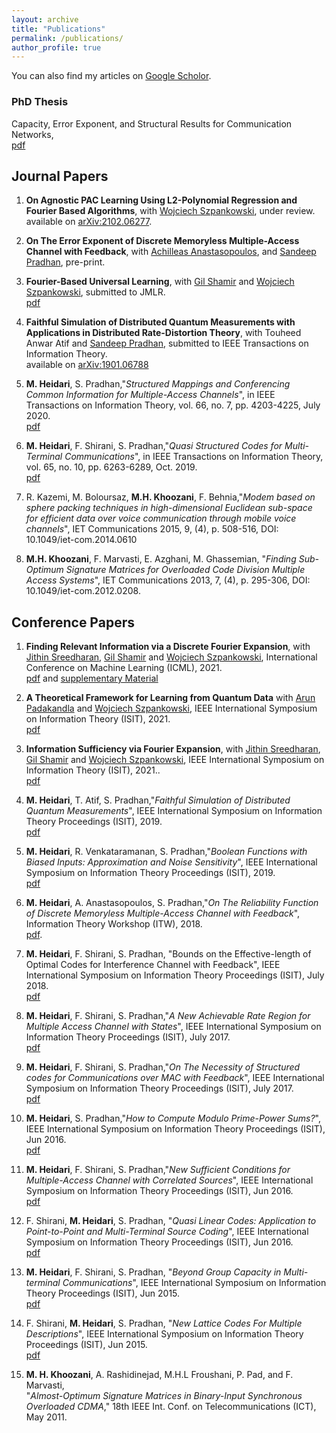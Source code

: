 ```yaml
---
layout: archive
title: "Publications"
permalink: /publications/
author_profile: true
---
```



  You can also find my articles on [Google Scholor](https://scholar.google.com/citations?user=ab9ZcfsAAAAJ&hl=en).

### PhD Thesis
Capacity, Error Exponent, and Structural Results for Communication Networks,\
[pdf](https://mohsenhdkh.github.io/files/M_Heidari_Thesis.pdf)

## Journal Papers
1. **On Agnostic PAC Learning Using L2-Polynomial Regression and Fourier Based Algorithms**, with [Wojciech Szpankowski](https://www.cs.purdue.edu/homes/spa/),
under review.\
  available on [arXiv:2102.06277](https://arxiv.org/abs/2102.06277).
1. **On The Error Exponent of Discrete Memoryless Multiple-Access Channel with Feedback**, with [Achilleas Anastasopoulos](https://anastasopoulos.engin.umich.edu/), and  [Sandeep Pradhan](https://pradhan.engin.umich.edu/),
pre-print.

1. **Fourier-Based Universal Learning**, with [Gil Shamir](https://research.google/people/GilShamir/) and [Wojciech Szpankowski](https://www.cs.purdue.edu/homes/spa/),
submitted to JMLR.\
[pdf](https://mohsenhdkh.github.io/files/JMR_Fourier.pdf)

1. **Faithful Simulation of Distributed Quantum Measurements with Applications in Distributed Rate-Distortion Theory**, with Touheed Anwar Atif and [Sandeep Pradhan](https://pradhan.engin.umich.edu/),
submitted to IEEE Transactions on Information Theory.\
available on [arXiv:1901.06788](https://arxiv.org/abs/1901.06788)

1. **M. Heidari**, S. Pradhan,"*Structured Mappings and Conferencing Common
Information for Multiple-Access Channels*\", in IEEE Transactions on
Information Theory, vol. 66, no. 7, pp. 4203-4225, July 2020.\
    [pdf](https://arxiv.org/abs/1905.04760)

1. **M. Heidari**, F. Shirani, S. Pradhan,"*Quasi Structured Codes for
Multi-Terminal Communications*\", in IEEE Transactions on Information
Theory, vol. 65, no. 10, pp. 6263-6289, Oct. 2019.\
    [pdf](http://mohsenhdkh.github.io/files/IT2019.pdf)

1. R. Kazemi, M. Boloursaz, **M.H. Khoozani**, F. Behnia,"*Modem based on
sphere packing techniques in high-dimensional Euclidean sub-space for
efficient data over voice communication through mobile voice
channels*\", IET Communications 2015, 9, (4), p. 508-516, DOI:
10.1049/iet-com.2014.0610

1. **M.H. Khoozani**, F. Marvasti, E. Azghani, M. Ghassemian, "*Finding
Sub-Optimum Signature Matrices for Overloaded Code Division Multiple
Access Systems*\", IET Communications 2013, 7, (4), p. 295-306, DOI:
10.1049/iet-com.2012.0208.


## Conference Papers
1. **Finding Relevant Information via a Discrete Fourier Expansion**, with [Jithin Sreedharan](https://jithin-k-sreedharan.github.io/#), [Gil Shamir](https://research.google/people/GilShamir/) and [Wojciech Szpankowski](https://www.cs.purdue.edu/homes/spa/), International Conference on Machine Learning (ICML), 2021. \
[pdf](https://mohsenhdkh.github.io/files/ICML21_Fourier.pdf) and   [supplementary Material](https://mohsenhdkh.github.io/files/ICML21_Supp.pdf)

1. **A Theoretical Framework for Learning from Quantum Data** with [Arun Padakandla](http://web.eecs.utk.edu/~arunpr/index.html) and [Wojciech Szpankowski](https://www.cs.purdue.edu/homes/spa/), IEEE International Symposium on Information Theory (ISIT), 2021. \
[pdf](https://mohsenhdkh.github.io/files/ISITQuantum.pdf)

1. **Information Sufficiency via Fourier Expansion**, with [Jithin Sreedharan](https://jithin-k-sreedharan.github.io/#), [Gil Shamir](https://research.google/people/GilShamir/) and [Wojciech Szpankowski](https://www.cs.purdue.edu/homes/spa/), IEEE International Symposium on Information Theory (ISIT), 2021..\
  [pdf](https://mohsenhdkh.github.io/files/ISITUnsupervised.pdf)

1.  **M. Heidari**, T. Atif, S. Pradhan,"*Faithful Simulation of Distributed
Quantum Measurements*\", IEEE International Symposium on Information
Theory Proceedings (ISIT), 2019.\
  [pdf](http://mohsenhdkh.github.io/files/ISIT19_Faithful.pdf)

1.  **M. Heidari**, R. Venkataramanan, S. Pradhan,"*Boolean Functions with
Biased Inputs: Approximation and Noise Sensitivity*\", IEEE
International Symposium on Information Theory Proceedings (ISIT), 2019.\
[pdf](https://arxiv.org/abs/1901.10576)

1.  **M. Heidari**, A. Anastasopoulos, S. Pradhan,"*On The Reliability
Function of Discrete Memoryless Multiple-Access Channel with
Feedback*\", Information Theory Workshop (ITW), 2018.\
[pdf](https://arxiv.org/abs/1801.07777).

1.  **M. Heidari**, F. Shirani, S. Pradhan, "Bounds on the Effective-length
of Optimal Codes for Interference Channel with Feedback", IEEE
International Symposium on Information Theory Proceedings (ISIT), July 2018.\
[pdf](https://arxiv.org/abs/1801.05294)


1.  **M. Heidari**, F. Shirani, S. Pradhan,"*A New Achievable Rate Region
for Multiple Access Channel with States*\", IEEE International Symposium
on Information Theory Proceedings (ISIT), July 2017.\
[pdf](https://arxiv.org/abs/1702.02330)

1.  **M. Heidari**, F. Shirani, S. Pradhan,"*On The Necessity of Structured
codes for Communications over MAC with Feedback*\", IEEE International
Symposium on Information Theory Proceedings (ISIT), July 2017.\
[pdf](https://arxiv.org/abs/1702.05544)

1.  **M. Heidari**, S. Pradhan,"*How to Compute Modulo Prime-Power Sums?*\",
IEEE International Symposium on Information Theory Proceedings (ISIT),
Jun 2016.\
 [pdf](http://mohsenhdkh.github.io/files/ISIT16.pdf)

1.  **M. Heidari**, F. Shirani, S. Pradhan,"*New Sufficient Conditions for
Multiple-Access Channel with Correlated Sources*\", IEEE International
Symposium on Information Theory Proceedings (ISIT), Jun 2016.\
[pdf](https://arxiv.org/abs/1603.05274)

1.  F. Shirani, **M. Heidari**, S. Pradhan, "*Quasi Linear Codes:
Application to Point-to-Point and Multi-Terminal Source Coding*\", IEEE
International Symposium on Information Theory Proceedings (ISIT), Jun 2016.\
[pdf](https://arxiv.org/abs/1602.04521)

1.  **M. Heidari**, F. Shirani, S. Pradhan, "*Beyond Group Capacity in
Multi-terminal Communications*\", IEEE International Symposium on
Information Theory Proceedings (ISIT), Jun 2015.\
[pdf](http://mohsenhdkh.github.io/files/isit15.pdf)


1.  F. Shirani, **M. Heidari**, S. Pradhan, "*New Lattice Codes For
Multiple Descriptions*\", IEEE International Symposium on Information Theory
Proceedings (ISIT), Jun 2015.\
[pdf](http://mohsenhdkh.github.io/files/isit15_2.pdf)

1. **M. H. Khoozani**, A. Rashidinejad, M.H.L Froushani, P. Pad, and F.
Marvasti,\
"*Almost-Optimum Signature Matrices in Binary-Input Synchronous
Overloaded CDMA*,\" 18th IEEE Int. Conf. on Telecommunications (ICT),
May 2011.

